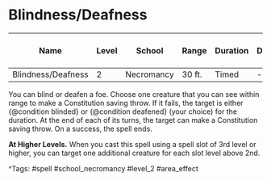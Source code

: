 # Blindness/Deafness

| Name | Level | School | Range | Duration | Damage | Save DC & Type |
|------|-------|--------|-------|----------|--------|----------------|
| Blindness/Deafness | 2 | Necromancy | 30 ft. | Timed | - | - |

You can blind or deafen a foe. Choose one creature that you can see within range to make a Constitution saving throw. If it fails, the target is either {@condition blinded} or {@condition deafened} (your choice) for the duration. At the end of each of its turns, the target can make a Constitution saving throw. On a success, the spell ends.

**At Higher Levels.** When you cast this spell using a spell slot of 3rd level or higher, you can target one additional creature for each slot level above 2nd.

^Tags: #spell #school_necromancy #level_2 #area_effect